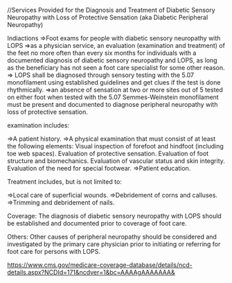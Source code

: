 //Services Provided for the Diagnosis and Treatment of Diabetic Sensory Neuropathy with Loss of Protective Sensation (aka Diabetic Peripheral Neuropathy)

Indiactions
=>Foot exams for people with diabetic sensory neuropathy with LOPS
=>as a physician service, an evaluation (examination and treatment) of the feet no more often than every six months for individuals with a documented diagnosis of diabetic sensory neuropathy and LOPS, as long as the beneficiary has not seen a foot care specialist for some other reason.
=> LOPS shall be diagnosed through sensory testing with the 5.07 monofilament using established guidelines and get clues if the test is done rhythmically.
=>an absence of sensation at two or more sites out of 5 tested on either foot when tested with the 5.07 Semmes-Weinstein monofilament must be present and documented to diagnose peripheral neuropathy with loss of protective sensation.

examination includes:

=>A patient history.
=>A physical examination that must consist of at least the following elements:
	Visual inspection of forefoot and hindfoot (including toe web spaces).
	Evaluation of protective sensation.
	Evaluation of foot structure and biomechanics.
	Evaluation of vascular status and skin integrity.
	Evaluation of the need for special footwear.
=>Patient education.

Treatment includes, but is not limited to:

=>Local care of superficial wounds.
=>Debridement of corns and calluses.
=>Trimming and debridement of nails.

Coverage:
The diagnosis of diabetic sensory neuropathy with LOPS should be established and documented prior to coverage of foot care.

Others:
 Other causes of peripheral neuropathy should be considered and investigated by the primary care physician prior to initiating or referring for foot care for persons with LOPS.



https://www.cms.gov/medicare-coverage-database/details/ncd-details.aspx?NCDId=171&ncdver=1&bc=AAAAgAAAAAAA&

